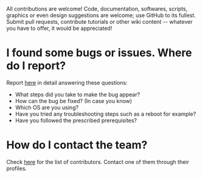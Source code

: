 All contributions are welcome! 
Code, documentation, softwares, scripts, graphics or even design suggestions are welcome; use GitHub to its fullest. 
Submit pull requests, contribute tutorials or other wiki content -- whatever you have to offer, it would be appreciated!


# I found some bugs or issues. Where do I report?

Report [here](https://github.com/Sahana-Shenoy/Expense-Tracker-Application/issues/new) in detail answering these questions:

* What steps did you take to make the bug appear?
* How can the bug be fixed? (In case you know)
* Which OS are you using?
* Have you tried any troubleshooting steps such as a reboot for example?
* Have you followed the prescribed prerequisites?

# How do I contact the team?

Check [here](https://github.com/Sahana-Shenoy/Expense-Tracker-Application/graphs/contributors) for the list of contributors. Contact one of them through their profiles.
